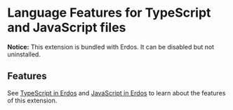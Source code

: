 # Language Features for TypeScript and JavaScript files

**Notice:** This extension is bundled with Erdos. It can be disabled but not uninstalled.

## Features

See [TypeScript in Erdos](https://code.visualstudio.com/docs/languages/typescript) and [JavaScript in Erdos](https://code.visualstudio.com/docs/languages/javascript) to learn about the features of this extension.

